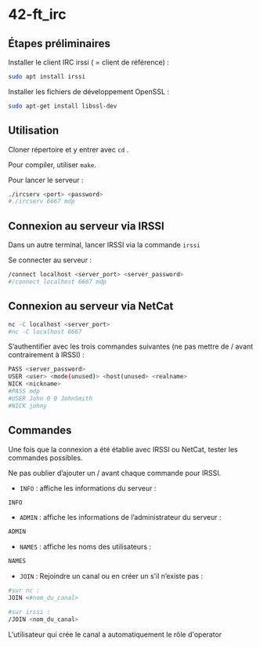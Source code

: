 # 42-ft_irc

## Étapes préliminaires

Installer le client IRC irssi ( = client de référence) :

```bash
sudo apt install irssi
```

Installer les fichiers de développement OpenSSL : 

```bash
sudo apt-get install libssl-dev
```

## Utilisation

Cloner répertoire et y entrer avec `cd` .

Pour compiler, utiliser `make`.

Pour lancer le serveur : 

```bash
./ircserv <port> <password>
#./ircserv 6667 mdp
```

## Connexion au serveur via IRSSI

Dans un autre terminal, lancer IRSSI via la commande `irssi`

Se connecter au serveur : 

```bash
/connect localhost <server_port> <server_password>
#/connect localhost 6667 mdp
```

## Connexion au serveur via NetCat

```bash
nc -C localhost <server_port>
#nc -C localhost 6667
```

S’authentifier avec les trois commandes suivantes (ne pas mettre de / avant contrairement à IRSSI) :

```bash
PASS <server_password>
USER <user> <mode(unused)> <host(unused> <realname>
NICK <nickname>
#PASS mdp
#USER John 0 0 JohnSmith
#NICK johny
```

## Commandes

Une fois que la connexion a été établie avec IRSSI ou NetCat, tester les commandes possibles.

Ne pas oublier d’ajouter un / avant chaque commande pour IRSSI. 

* `INFO` : affiche les informations du serveur : 

```bash
INFO
```

* `ADMIN` : affiche les informations de l’administrateur du serveur : 

```bash
ADMIN
```

* `NAMES` : affiche les noms des utilisateurs : 

```bash
NAMES
```

* `JOIN` : Rejoindre un canal ou en créer un s’il n’existe pas :

```bash
#sur nc :
JOIN <#nom_du_canal>

#sur irssi : 
/JOIN <nom_du_canal>
```
L'utilisateur qui crée le canal a automatiquement le rôle d'operator
